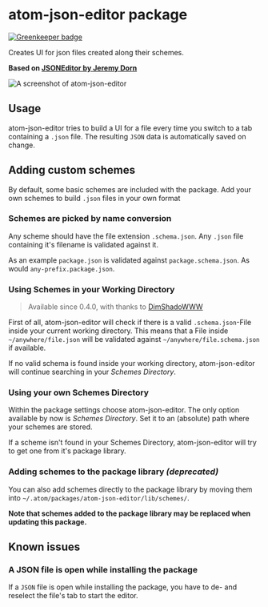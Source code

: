 # atom-json-editor package

[![Greenkeeper badge](https://badges.greenkeeper.io/LukasHechenberger/atom-json-editor.svg)](https://greenkeeper.io/)

Creates UI for json files created along their schemes.

**Based on [JSONEditor by Jeremy Dorn](https://github.com/jdorn/json-editor)**

![A screenshot of atom-json-editor](https://raw.githubusercontent.com/LukasHechenberger/atom-json-editor/master/screenshot.png)

## Usage

atom-json-editor tries to build a UI for a file every time you switch to a tab containing a `.json` file. The resulting `JSON` data is automatically saved on change.

## Adding custom schemes

By default, some basic schemes are included with the package. Add your own schemes to build `.json` files in your own format

### Schemes are picked by name conversion

Any scheme should have the file extension `.schema.json`. Any `.json` file containing it's filename is validated against it. 

As an example `package.json` is validated against `package.schema.json`. As would `any-prefix.package.json`.

### Using Schemes in your Working Directory
> Available since 0.4.0, with thanks to [DimShadoWWW](https://github.com/DimShadoWWW)

First of all, atom-json-editor will check if there is a valid `.schema.json`-File inside your current working directory. This means that a File inside `~/anywhere/file.json` will be validated against `~/anywhere/file.schema.json` if available.

If no valid schema is found inside your working directory, atom-json-editor will continue searching in your *Schemes Directory*.

### Using your own Schemes Directory

Within the package settings choose atom-json-editor. The only option available by now is *Schemes Directory*. Set it to an (absolute) path where your schemes are stored.

If a scheme isn't found in your Schemes Directory, atom-json-editor will try to get one from it's package library.

### Adding schemes to the package library *(deprecated)*

You can also add schemes directly to the package library by moving them into `~/.atom/packages/atom-json-editor/lib/schemes/`.

**Note that schemes added to the package library may be replaced when updating this package.**

## Known issues

### A JSON file is open while installing the package

If a `JSON` file is open while installing the package, you have to de- and reselect the file's tab to start the editor.